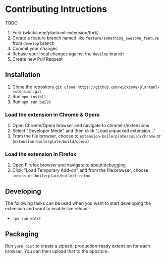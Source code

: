 # Contributing Intructions

TODO

1. Fork (wkcksome/plantuml-extension/fork)
2. Create a feature branch named like `feature/something_awesome_feature` from `develop` branch
3. Commit your changes
4. Rebase your local changes against the `develop` branch
5. Create new Pull Request


## Installation

1. Clone the repository `git clone https://github.com/wicksome/plantuml-extension.git`
2. Run `npm install`
3. Run `npm run build`

### Load the extension in Chrome & Opera

1. Open Chrome/Opera browser and navigate to chrome://extensions
2. Select "Developer Mode" and then click "Load unpacked extension..."
3. From the file browser, choose to `extension-boilerplate/build/chrome` or (`extension-boilerplate/build/opera`)

### Load the extension in Firefox

1. Open Firefox browser and navigate to about:debugging
2. Click "Load Temporary Add-on" and from the file browser, choose `extension-boilerplate/build/firefox`

## Developing

The following tasks can be used when you want to start developing the extension and want to enable live reload - 

- `npm run watch`

## Packaging

Run `yarn dist` to create a zipped, production-ready extension for each browser. You can then upload that to the appstore.
